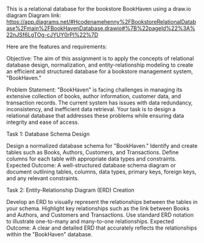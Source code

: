 This is a relational database for the bookstore BookHaven using a draw.io diagram
Diagram link:
https://app.diagrams.net/#Hcodenamehenny%2FBookstoreRelationalDatabase%2Fmain%2FBookHavenDatabase.drawio#%7B%22pageId%22%3A%22nJSf6LgTOg-cJYUY0rPl%22%7D

Here are the features and requirements:

Objective: The aim of this assignment is to apply the concepts of relational database design, normalization, and entity-relationship modeling to create an efficient and structured database for a bookstore management system, "BookHaven."

Problem Statement: "BookHaven" is facing challenges in managing its extensive collection of books, author information, customer data, and transaction records. The current system has issues with data redundancy, inconsistency, and inefficient data retrieval. Your task is to design a relational database that addresses these problems while ensuring data integrity and ease of access.

Task 1: Database Schema Design

Design a normalized database schema for "BookHaven."
Identify and create tables such as Books, Authors, Customers, and Transactions.
Define columns for each table with appropriate data types and constraints.
Expected Outcome: A well-structured database schema diagram or document outlining tables, columns, data types, primary keys, foreign keys, and any relevant constraints.

Task 2: Entity-Relationship Diagram (ERD) Creation

Develop an ERD to visually represent the relationships between the tables in your schema.
Highlight key relationships such as the link between Books and Authors, and Customers and Transactions.
Use standard ERD notation to illustrate one-to-many and many-to-one relationships.
Expected Outcome: A clear and detailed ERD that accurately reflects the relationships within the "BookHaven" database.